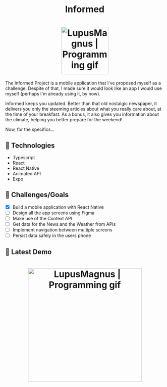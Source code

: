 <h1 align="center">Informed</h1>
<h1 align="center">
  <img align="center" width="150px" alt="LupusMagnus | Programming gif" src="https://user-images.githubusercontent.com/71194923/133356293-28cb33f2-53f3-4117-844e-5a759b7efd39.png" />         
</h1>

The Informed Project is a mobile application that I've proposed myself as a challenge. Despite of that, I made sure it would look like an app I would use myself (perhaps I'm already using it, by now).

Informed keeps you updated. Better than that old nostalgic newspaper, it delivers you only the steeming articles about what you really care about, at the time of your breakfast. As a bonus, it also gives you information about the climate, helping you better prepare for the weekend!

Now, for the specifics...

## 🧰 Technologies

- Typescript
- React
- React Native
- Animated API
- Expo

## 🎯 Challenges/Goals

- [x] Build a mobile application with React Native
- [ ] Design all the app screens using Figma
- [ ] Make use of the Context API
- [ ] Get data for the News and the Weather from APIs
- [ ] Implement navigation between multiple screens
- [ ] Persist data safely in the users phone

## 🎥 Latest Demo

<h1 align="center">
  <img align="center" width="360px" alt="LupusMagnus | Programming gif" src="https://user-images.githubusercontent.com/71194923/134281054-1c2c3923-acb2-46eb-9166-3e6feaefea43.gif" />         
</h1>
